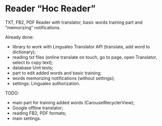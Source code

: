 # Reader “Hoc Reader”

TXT, FB2, PDF Reader with translator, basic words training part and “memorizing” notifications. 

Already done: 
- library to work with Lingualeo Translator API (translate, add word to dictionary); 
- reading txt files (online translate on touch, go to page, open Translator, select to copy text); 
- database Unit tests; 
- part to edit added words and basic training; 
- words memorizing notifications (without settings);
- settings: Lingualeo authorization.

TODO: 
- main part for training added words (CarouselRecyclerView); 
- Google offline translator; 
- reading FB2, PDF formats; 
- main settings.
